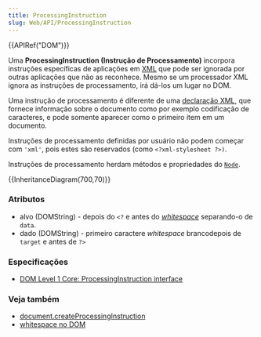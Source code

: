 ```yaml
---
title: ProcessingInstruction
slug: Web/API/ProcessingInstruction
---
```

{{APIRef("DOM")}}

Uma **ProcessingInstruction (Instrução de Processamento)** incorpora instruções específicas de aplicações em [XML](/pt-BR/docs/XML_introduction) que pode ser ignorada por outras aplicações que não as reconhece. Mesmo se um processador XML ignora as instruções de processamento, irá dá-los um lugar no DOM.

Uma instrução de processamento é diferente de uma [declaração XML](/pt-BR/docs/XML/XML_Declaration), que fornece informação sobre o documento como por exemplo codificação de caracteres, e pode somente aparecer como o primeiro item em um documento.

Instruções de processamento definidas por usuário não podem começar com `'xml'`, pois estes são reservados (como `<?xml-stylesheet ?>)`.

Instruções de processamento herdam métodos e propriedades do [`Node`](/pt-BR/docs/Web/API/Node).

{{InheritanceDiagram(700,70)}}

### Atributos

- alvo (DOMString) - depois do `<?` e antes do _[whitespace](/pt-BR/docs/Web/API/Document_Object_Model/Whitespace_in_the_DOM)_ separando-o de `data`.
- dado (DOMString) - primeiro caractere _whitespace_ brancodepois de `target` e antes de `?>`

### Especificações

- [DOM Level 1 Core: ProcessingInstruction interface](https://www.w3.org/TR/REC-DOM-Level-1/level-one-core.html#ID-1004215813)

### Veja também

- [document.createProcessingInstruction](/en/DOM/document.createProcessingInstruction)
- [whitespace no DOM](/pt-BR/docs/Web/API/Document_Object_Model/Whitespace_in_the_DOM)
